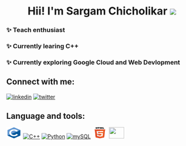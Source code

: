 <h1 align="center" >  Hii! I'm Sargam Chicholikar <img src="https://images.emojiterra.com/google/noto-emoji/unicode-15/animated/1f44b.gif" width="30px">  </h1>

### ✨ Teach enthusiast
### ✨ Currently learing C++
### ✨ Currently exploring Google Cloud and Web Devlopment

<h2 align="left"> Connect with me: </h2>
<p aling="left">
<a href="https://www.linkedin.com/in/sargam-chicholikar-aa61a824b" target="blank"><img align="center" src="" alt="linkedin" height="30" width="40" /></a>
<a href="https://twitter.com/Sargam22?t=H5K4Vg5TUM8-Nl1UnkTa3A&s=08" target="blank"><img align="center" src="" alt="twitter" height="30" width="40" /></a> 
</p>

<h2 align="left">Language and tools: </h2>
<p align="left">
    <a href="https://www.geeksforgeeks.org/c-language-introduction/" target="blank"><img src="https://raw.githubusercontent.com/devicons/devicon/master/icons/c/c-original.svg" alt="C" height="30" width="40"/></a>
    <a href="https://www.w3schools.com/cpp/cpp_intro.asp" target="blank"><img src="https://upload.wikimedia.org/wikipedia/commons/thumb/1/18/ISO_C%2B%2B_Logo.svg/1200px-ISO_C%2B%2B_Logo.svg.png" alt="C++" height="30" width="40" /></a>
    <a href="https://www.w3schools.com/python/" target="blank"><img src="" alt="Python" height="30" width="40" /></a>
    <a href="https://www.w3schools.com/MySQL/default.asp" target="blank"><img src="" alt="mySQL" height="30" width="40" /></a>
    <a href="https://www.w3schools.com/html/" target="blank"><img src="https://raw.githubusercontent.com/devicons/devicon/master/icons/html5/html5-original-wordmark.svg" alt="HTML" height="30" width="40" /></a>
    <a href="https://www.w3schools.com/css/" target="blank"><img src="https://upload.wikimedia.org/wikipedia/commons/thumb/d/d5/CSS3_logo_and_wordmark.svg/1200px-CSS3_logo_and_wordmark.svg.png" alt="" height="30" width="40" /></a>
    
</p>

<!--
**Sargamchicholikar/Sargamchicholikar** is a ✨ _special_ ✨ repository because its `README.md` (this file) appears on your GitHub profile.

Here are some ideas to get you started:

- 🔭 I’m currently working on ...
- 🌱 I’m currently learning ...
- 👯 I’m looking to collaborate on ...
- 🤔 I’m looking for help with ...
- 💬 Ask me about ...
- 📫 How to reach me: ...
- 😄 Pronouns: ...
- ⚡ Fun fact: ...
-->
